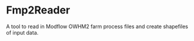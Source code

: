 # Fmp2Reader
A tool to read in Modflow OWHM2 farm process files and create shapefiles of input data. 
